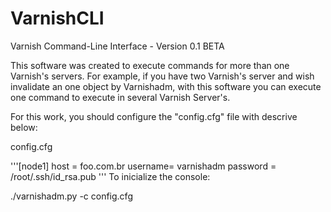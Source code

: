 VarnishCLI
==========

Varnish Command-Line Interface - Version 0.1 BETA

This software was created to execute commands for more than one Varnish's servers. For example, if you 
have two Varnish's server and wish invalidate an one object by Varnishadm, with this software you can execute 
one command to execute in several Varnish Server's.

For this work, you should configure the "config.cfg" file with descrive below:

config.cfg

'''[node1]
host = foo.com.br
username= varnishadm
password = /root/.ssh/id_rsa.pub
'''
To inicialize the console:

./varnishadm.py -c config.cfg